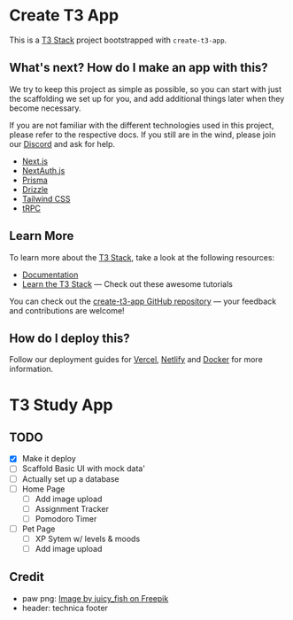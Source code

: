 # Create T3 App

This is a [T3 Stack](https://create.t3.gg/) project bootstrapped with `create-t3-app`.

## What's next? How do I make an app with this?

We try to keep this project as simple as possible, so you can start with just the scaffolding we set up for you, and add additional things later when they become necessary.

If you are not familiar with the different technologies used in this project, please refer to the respective docs. If you still are in the wind, please join our [Discord](https://t3.gg/discord) and ask for help.

- [Next.js](https://nextjs.org)
- [NextAuth.js](https://next-auth.js.org)
- [Prisma](https://prisma.io)
- [Drizzle](https://orm.drizzle.team)
- [Tailwind CSS](https://tailwindcss.com)
- [tRPC](https://trpc.io)

## Learn More

To learn more about the [T3 Stack](https://create.t3.gg/), take a look at the following resources:

- [Documentation](https://create.t3.gg/)
- [Learn the T3 Stack](https://create.t3.gg/en/faq#what-learning-resources-are-currently-available) — Check out these awesome tutorials

You can check out the [create-t3-app GitHub repository](https://github.com/t3-oss/create-t3-app) — your feedback and contributions are welcome!

## How do I deploy this?

Follow our deployment guides for [Vercel](https://create.t3.gg/en/deployment/vercel), [Netlify](https://create.t3.gg/en/deployment/netlify) and [Docker](https://create.t3.gg/en/deployment/docker) for more information.

# T3 Study App

## TODO
- [x] Make it deploy
- [ ] Scaffold Basic UI with mock data'
- [ ] Actually set up a database
- [ ] Home Page
  - [ ] Add image upload
  - [ ] Assignment Tracker
  - [ ] Pomodoro Timer
- [ ] Pet Page
  - [ ] XP Sytem w/ levels & moods
  - [ ] Add image upload

## Credit
- paw png: <a href="https://www.freepik.com/free-vector/paw-print-with-heart_199776759.htm#fromView=search&page=1&position=32&uuid=6c0e833d-b4b5-4a38-9f4e-a6c4c8e4b47a">Image by juicy_fish on Freepik</a>
- header: technica footer